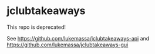 # jclubtakeaways

This repo is deprecated!

See https://github.com/lukemassa/jclubtakeaways-api and https://github.com/lukemassa/jclubtakeaways-gui
